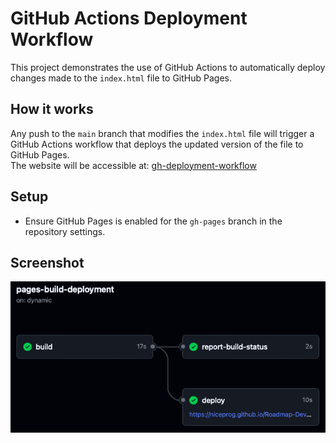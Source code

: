 # GitHub Actions Deployment Workflow

This project demonstrates the use of GitHub Actions to automatically deploy changes made to the `index.html` file to GitHub Pages. 

## How it works
Any push to the `main` branch that modifies the `index.html` file will trigger a GitHub Actions workflow that deploys the updated version of the file to GitHub Pages.  
The website will be accessible at: [gh-deployment-workflow](https://niceProg.github.io/Roadmap-DevOps/gh-deployment-workflow/)

## Setup
- Ensure GitHub Pages is enabled for the `gh-pages` branch in the repository settings.

## Screenshot
![Screenshot of Successful Deployment](./Screen%20Shot%202024-10-16%20at%2021.07.35.png)
